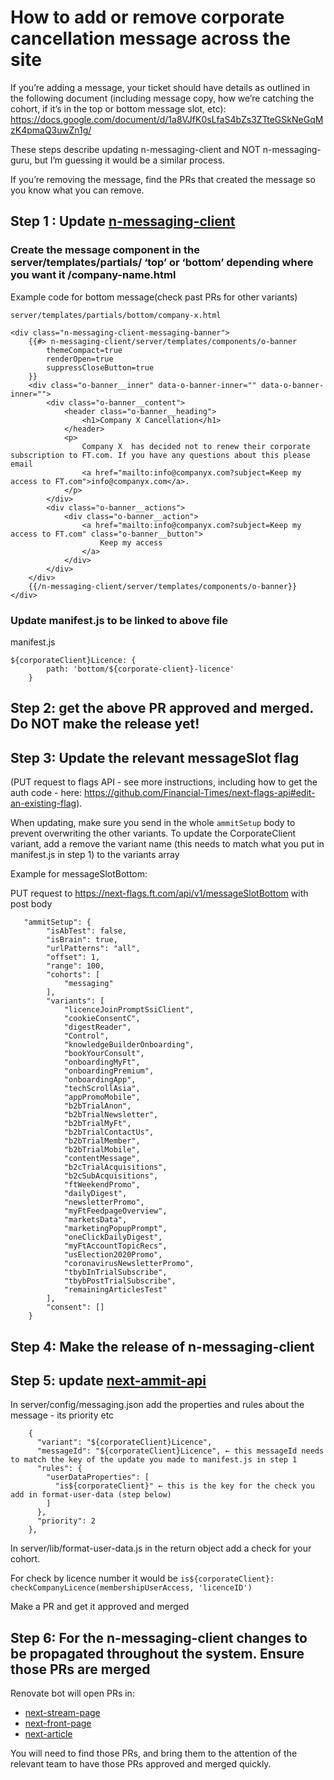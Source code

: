 # How to add or remove corporate cancellation message across the site

If you’re adding a message, your ticket should have details as outlined in the following document (including message copy, how we’re catching the cohort, if it’s in the top or bottom message slot, etc): https://docs.google.com/document/d/1a8VJfK0sLfaS4bZs3ZTteGSkNeGqMzK4pmaQ3uwZn1g/ 

These steps describe updating n-messaging-client and NOT n-messaging-guru, but I’m guessing it would be a similar process.

If you’re removing the message, find the PRs that created the message so you know what you can remove. 

## Step 1 : Update [n-messaging-client](https://github.com/Financial-Times/n-messaging-client)

### Create the message component in the server/templates/partials/ ‘top’ or ‘bottom’ depending where you want it /company-name.html

Example code for bottom message(check past PRs for other variants)

```
server/templates/partials/bottom/company-x.html

<div class="n-messaging-client-messaging-banner">	
	{{#> n-messaging-client/server/templates/components/o-banner	
		themeCompact=true	
		renderOpen=true	
		suppressCloseButton=true	
	}}	
	<div class="o-banner__inner" data-o-banner-inner="" data-o-banner-inner="">	
		<div class="o-banner__content">	
			<header class="o-banner__heading">	
				<h1>Company X Cancellation</h1>	
			</header>	
			<p>	
				Company X  has decided not to renew their corporate subscription to FT.com. If you have any questions about this please email	
				<a href="mailto:info@companyx.com?subject=Keep my access to FT.com">info@companyx.com</a>.	
			</p>	
		</div>	
		<div class="o-banner__actions">	
			<div class="o-banner__action">	
				<a href="mailto:info@companyx.com?subject=Keep my access to FT.com" class="o-banner__button">	
					Keep my access	
				</a>	
			</div>	
		</div>	
	</div>	
	{{/n-messaging-client/server/templates/components/o-banner}}	
</div>
```

### Update manifest.js to be linked to above file

manifest.js
```
${corporateClient}Licence: {	
		path: 'bottom/${corporate-client}-licence'	
	}
```

## Step 2: get the above PR approved and merged. Do NOT make the release yet!

## Step 3: Update the relevant messageSlot flag 

(PUT request to flags API - see more instructions, including how to get the auth code - here: https://github.com/Financial-Times/next-flags-api#edit-an-existing-flag). 

When updating, make sure you send in the whole `ammitSetup` body to prevent overwriting the other variants. 
To update the CorporateClient variant, add a remove the variant name (this needs to match what you put in manifest.js in step 1) to the variants array

Example for messageSlotBottom:

PUT request to https://next-flags.ft.com/api/v1/messageSlotBottom with post body

```
   "ammitSetup": {
        "isAbTest": false,
        "isBrain": true,
        "urlPatterns": "all",
        "offset": 1,
        "range": 100,
        "cohorts": [
            "messaging"
        ],
        "variants": [    
            "licenceJoinPromptSsiClient",
            "cookieConsentC",
            "digestReader",
            "Control",
            "knowledgeBuilderOnboarding",
            "bookYourConsult",
            "onboardingMyFt",
            "onboardingPremium",
            "onboardingApp",
            "techScrollAsia",
            "appPromoMobile",
            "b2bTrialAnon",
            "b2bTrialNewsletter",
            "b2bTrialMyFt",
            "b2bTrialContactUs",
            "b2bTrialMember",
            "b2bTrialMobile",
            "contentMessage",
            "b2cTrialAcquisitions",
            "b2cSubAcquisitions",
            "ftWeekendPromo",
            "dailyDigest",
            "newsletterPromo",
            "myFtFeedpageOverview",
            "marketsData",
            "marketingPopupPrompt",
            "oneClickDailyDigest",
            "myFtAccountTopicRecs",
            "usElection2020Promo",
            "coronavirusNewsletterPromo",
            "tbybInTrialSubscribe",
            "tbybPostTrialSubscribe",
            "remainingArticlesTest"
        ],
        "consent": []
    }
```

## Step 4: Make the release of n-messaging-client

## Step 5: update [next-ammit-api](https://github.com/Financial-Times/next-ammit-api/)

In server/config/messaging.json add the properties and rules about the message - its priority etc

```
    {
      "variant": "${corporateClient}Licence",
      "messageId": "${corporateClient}Licence", ← this messageId needs to match the key of the update you made to manifest.js in step 1
      "rules": {
        "userDataProperties": [
          "is${corporateClient}" ← this is the key for the check you add in format-user-data (step below)
        ]
      },
      "priority": 2
    },
```

In server/lib/format-user-data.js in the return object add a check for your cohort.

For check by licence number it would be 
`is${corporateClient}: checkCompanyLicence(membershipUserAccess, 'licenceID')`

Make a PR and get it approved and merged

## Step 6: For the n-messaging-client changes to be propagated throughout the system. Ensure those PRs are merged

Renovate bot will open PRs in:
- [next-stream-page](https://github.com/Financial-Times/next-stream-page)
- [next-front-page](https://github.com/Financial-Times/next-front-page)
- [next-article](https://github.com/Financial-Times/next-article)

You will need to find those PRs, and bring them to the attention of the relevant team to have those PRs approved and merged quickly. 
